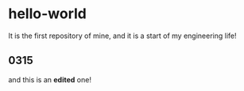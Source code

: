 # hello-world
It is the first repository of mine, and it is a start of my engineering life!

## 0315
and this is an **edited** one!
